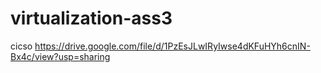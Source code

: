 # virtualization-ass3
cicso
https://drive.google.com/file/d/1PzEsJLwIRyIwse4dKFuHYh6cnIN-Bx4c/view?usp=sharing
